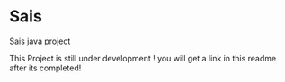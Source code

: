 Sais
====

Sais java project 



This Project is still under development !
you will get a link in this readme after  its completed!
